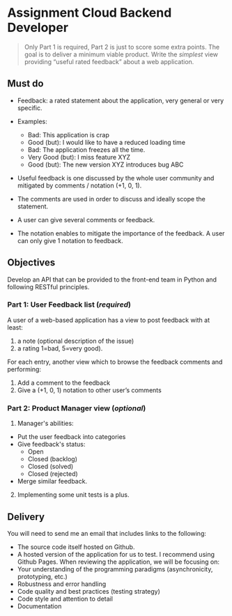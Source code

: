# Assignment Cloud Backend Developer 

> Only Part 1 is required, Part 2 is just to score some extra points.
> The goal is to deliver a minimum viable product. 
> Write the _simplest_ view providing “useful rated feedback” about a web application.

## Must do
  - Feedback: a rated statement about the application, very general or very specific. 

  - Examples:
    * Bad: This application is crap 
    * Good (but): I would like to have a reduced loading time 
    * Bad: The application freezes all the time. 
    * Very Good (but): I miss feature XYZ 
    * Good (but): The new version XYZ introduces bug ABC 

  - Useful feedback is one discussed by the whole user community and mitigated by comments / notation (+1, 0, 1). 
  - The comments are used in order to discuss and ideally scope the statement.
  - A user can give several comments or feedback.
  - The notation enables to mitigate the importance of the feedback. A user can only give 1 notation to feedback. 

## Objectives
Develop an API that can be provided to the front-end team in Python and following RESTful principles.

### Part 1: User Feedback list (*required*) 
A user of a web-based application has a view to post feedback with at least: 
1) a note (optional description of the issue) 
2) a rating 1=bad, 5=very good). 

For each entry, another view which to browse the feedback comments and performing:
1) Add a comment to the feedback 
2) Give a (+1, 0, 1) notation to other user’s comments 

### Part 2: Product Manager view (*optional*) 

1) Manager's abilities:
  - Put the user feedback into categories
  - Give feedback's status:
    * Open 
    * Closed (backlog) 
    * Closed (solved) 
    * Closed (rejected) 
 - Merge similar feedback.

2) Implementing some unit tests is a plus. 

## Delivery 
You will need to send me an email that includes links to the following: 
  - The source code itself hosted on Github. 
  - A hosted version of the application for us to test. I recommend using Github Pages.
When reviewing the application, we will be focusing on: 
  - Your understanding of the programming paradigms (asynchronicity, prototyping, etc.)
  - Robustness and error handling 
  - Code quality and best practices (testing strategy) 
  - Code style and attention to detail 
  - Documentation
